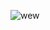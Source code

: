 ![wew](https://user-images.githubusercontent.com/42860714/104900325-e670bc80-59b6-11eb-8712-c7bdd3feb65e.png)
